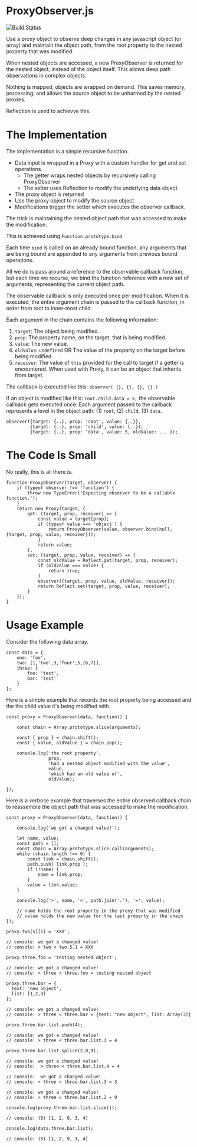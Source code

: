 # ProxyObserver.js

[![Build Status](https://travis-ci.com/createvibe/proxyobserver.svg?branch=master)](https://travis-ci.com/createvibe/proxyobserver)

Use a proxy object to observe deep changes in any javascript object (or array) and maintain the object path,
from the root property to the nested property that was modified.

When nested objects are accessed, a new ProxyObserver is returned for the nested object, instead of the object itself.
This allows deep path observations in complex objects.

Nothing is mapped, objects are wrapped on demand. 
This saves memory, processing, and allows the source object to be unharmed by the nested proxies.

Reflection is used to achievve this.


# The Implementation

The implementation is a simple recursive function.

- Data input is wrapped in a Proxy with a custom handler for get and set operations.
    - The getter wraps nested objects by recursively calling ProxyObserver
    - The setter uses Reflection to modify the underlying data object
- The proxy object is returned
- Use the proxy object to modify the source object
- Modifications trigger the setter which executes the observer callback.

The trick is maintaining the nested object path that was accessed to make the modification.

This is achieved using `Function.prototype.bind`. 

Each time `bind` is called on an already bound function, any arguments that are being bound are appended
to any arguments from previous bound operations.

All we do is pass around a reference to the observable callback function, but each time we recurse,
we bind the function reference with a new set of arguments, representing the current object path.

The observable callback is only executed once per modification.
When it is executed, the entire argument chain is passed to the callback function, in order from 
root to inner-most child.

Each argument in the chain contains the following information:

1. `target`: The object being modified.
1. `prop`: The property name, on the target, that is being modified.
1. `value`: The new value.
1. `oldValue`: `undefined` OR The value of the property on the target before being modified.
1. `receiver`: The value of `this` provided for the call to target if a getter is encountered. 
   When used with Proxy, it can be an object that inherits from target.

The callback is executed like this: `observer( {}, {}, {}, {} )`

If an object is modified like this: `root.child.data = 5;` the observable callback gets executed once. 
Each argument passed to the callback represents a level in the object path:
(1) `root`, (2) `child`, (3) `data`.

```
observer({target: {..}, prop: 'root', value: {..}},
         {target: {..}, prop: 'child', value: {..}),
         {target: {..}, prop: 'data', value: 5, oldValue: ... });
```
# The Code Is Small

No really, this is all there is.

```
function ProxyObserver(target, observer) {
    if (typeof observer !== 'function') {
        throw new TypeError('Expecting observer to be a callable function.');
    }
    return new Proxy(target, {
        get: (target, prop, receiver) => {
            const value = target[prop];
            if (typeof value === 'object') {
                return ProxyObserver(value, observer.bind(null, {target, prop, value, receiver}));
            }
            return value;
        },
        set: (target, prop, value, receiver) => {
            const oldValue = Reflect.get(target, prop, receiver);
            if (oldValue === value) {
                return true;
            }
            observer({target, prop, value, oldValue, receiver});
            return Reflect.set(target, prop, value, receiver);
        }
    });
}

```

# Usage Example

Consider the following data array.

```
const data = {
    one: 'foo',
    two: [1,'two',3,'four',5,[6,7]],
    three: {
        foo: 'test',
        bar: 'test'
    }
};
```

Here is a simple example that records the root property being accessed and the 
the child value it's being modified with.

```
const proxy = ProxyObserver(data, function() {

    const chain = Array.prototype.slice(arguments);
    
    const { prop } = chain.shift();
    const { value, oldValue } = chain.pop();

    console.log('the root property', 
                prop, 
                'had a nested object modified with the value', 
                value,
                'which had an old value of',
                oldValue);

});
```

Here is a verbose example that traverses the entire observed callback chain 
to reassemble the object path that was accessed to make the modification.

```
const proxy = ProxyObserver(data, function() {

    console.log('we got a changed value!');

    let name, value;
    const path = [];
    const chain = Array.prototype.slice.call(arguments);
    while (chain.length !== 0) {
        const link = chain.shift();
        path.push( link.prop );
        if (!name) {
            name = link.prop;
        }
        value = link.value;
    }

    console.log('>', name, '<', path.join('.'), '=', value);

    // name holds the root property in the proxy that was modified
    // value holds the new value for the last property in the chain
});

proxy.two[5][1] = 'XXX';

// console: we got a changed value!
// console: > two < two.5.1 = XXX

proxy.three.foo = 'testing nested object';

// console: we got a changed value!
// console: > three < three.foo = testing nested object

proxy.three.bar = {
  test: 'new object',
  list: [1,2,3]
};

// console: we got a changed value!
// console: > three < three.bar = {test: "new object", list: Array(3)}

proxy.three.bar.list.push(4);

// console: we got a changed value!
// console: > three < three.bar.list.3 = 4

proxy.three.bar.list.splice(2,0,9);

// console: we got a changed value!
// console:  > three < three.bar.list.4 = 4

// console:  we got a changed value!
// console: > three < three.bar.list.3 = 3

// console: we got a changed value!
// console: > three < three.bar.list.2 = 9

console.log(proxy.three.bar.list.slice());

// console: (5) [1, 2, 9, 3, 4]

console.log(data.three.bar.list);

// console: (5) [1, 2, 9, 3, 4]
```
